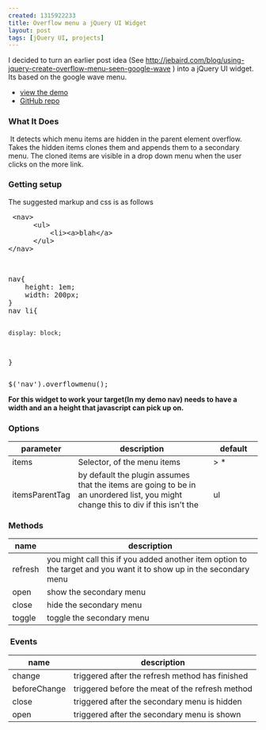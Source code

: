 ```yaml
--- 
created: 1315922233
title: Overflow menu a jQuery UI Widget
layout: post
tags: [jQuery UI, projects]
---
```

<p>I decided to turn an earlier post idea (See <a href="http://jebaird.com/blog/using-jquery-create-overflow-menu-seen-google-wave">http://jebaird.com/blog/using-jquery-create-overflow-menu-seen-google-wave</a> ) into a jQuery UI widget. Its based on the google wave menu.</p>
<ul>
    <li><a target="_blank" href="/demos/overflowmenu/">view the demo</a></li>
    <li><a target="_blank" href="https://github.com/jebaird/jquery-overflow-menu">GitHub repo</a></li>
</ul>
<h3>What It Does</h3>
<p>&nbsp;It detects which menu items are hidden in the parent element overflow. Takes the hidden items clones them and appends them to a secondary menu. The cloned items are visible in a drop down menu when the user clicks on the more link.</p>
<h3>Getting setup</h3>
<p>The suggested markup and css is as follows</p>
<pre class="brush: html">
 &lt;nav&gt;
      &lt;ul&gt;
          &lt;li&gt;&lt;a&gt;blah&lt;/a&gt;
      &lt;/ul&gt;
&lt;/nav&gt;</pre>
<p>&nbsp;</p>
<pre class="brush: css">
nav{
	height: 1em;
	width: 200px;
}
nav li{

 	display: block;

}</pre>
<pre class="brush: js">
$('nav').overflowmenu();
</pre>
<p><strong>For this widget to work your target(In my demo nav) needs to have a width and an a height that javascript can pick up on.</strong></p>
<h3>Options</h3>
<table width="700" height="137" cellspacing="0" cellpadding="0" border="0" style="">
    <thead>
        <tr>
            <th scope="col">parameter</th>
            <th scope="col">description</th>
            <th scope="col">default</th>
        </tr>
    </thead>
    <tbody>
        <tr>
            <td>items</td>
            <td>Selector, of the menu items</td>
            <td>&gt; *</td>
        </tr>
        <tr>
            <td>itemsParentTag</td>
            <td>by default the plugin assumes that the items are going to be in an unordered list, you might change this to div if this isn't the case</td>
            <td>ul</td>
        </tr>
        <tr>
            <td>guessHeight</td>
            <td>for this widget to work the target must have a width and height. It tries to guess the height of the target by using the outer height of the first item</td>
            <td>true</td>
        </tr>
        <tr>
            <td>refreshOn</td>
            <td>This is element upon resize the refresh method is called. If you have a special event plugin that detects elements rezise other than window you can change this from the default</td>
            <td>$(window)</td>
        </tr>
        <tr>
            <td>label</td>
            <td>controls what the more link says, can be text or html</td>
            <td>more</td>
        </tr>
    </tbody>
</table>
<h3>Methods</h3>
<table width="700" cellspacing="0" cellpadding="0" border="0" style="">
    <thead>
        <tr>
            <th scope="col">name</th>
            <th scope="col">description</th>
        </tr>
    </thead>
    <tbody>
        <tr>
            <td>refresh</td>
            <td>you might call this if you added another item option to the target and you want it to show up in the secondary menu</td>
        </tr>
        <tr>
            <td>open</td>
            <td>show the secondary menu</td>
        </tr>
        <tr>
            <td>close</td>
            <td>hide the secondary menu</td>
        </tr>
        <tr>
            <td>toggle</td>
            <td>toggle the secondary menu</td>
        </tr>
    </tbody>
</table>
<h3>&nbsp;Events</h3>
<table width="700" cellspacing="0" cellpadding="0" border="0" style="">
    <thead>
        <tr>
            <th scope="col">name</th>
            <th scope="col">description</th>
        </tr>
    </thead>
    <tbody>
        <tr>
            <td>change</td>
            <td>triggered after the refresh method has finished</td>
        </tr>
        <tr>
            <td>beforeChange</td>
            <td>triggered before the meat of the refresh method</td>
        </tr>
        <tr>
            <td>close</td>
            <td>triggered after the secondary menu is hidden</td>
        </tr>
        <tr>
            <td>open</td>
            <td>triggered after the secondary menu is shown</td>
        </tr>
    </tbody>
</table>
<p>&nbsp;</p>
